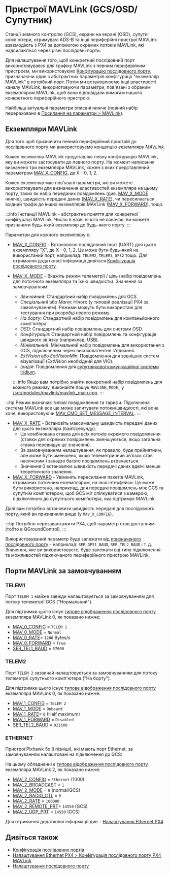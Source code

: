 # Пристрої MAVLink (GCS/OSD/Супутник)

Станції земного контролю (GCS), екрани на екрані (OSD), супутні комп'ютери, отримувачі ADS-B та інші периферійні пристрої MAVLink взаємодіють з PX4 за допомогою окремих потоків MAVLink, які надсилаються через різні послідовні порти.

Для налаштування того, щоб конкретний послідовний порт використовувався для трафіку MAVLink з певним периферійним пристроєм, ми використовуємо [Конфігурацію послідовного порту](../peripherals/serial_configuration.md), призначаючи один з абстрактних параметрів конфігурації "екземпляр MAVLink" в потрібний порт. Потім ми встановлюємо інші властивості каналу MAVLink, використовуючи параметри, пов'язані з обраним екземпляром MAVLink, щоб вони відповідали вимогам нашого конкретного периферійного пристрою.

Найбільш актуальні параметри описані нижче (повний набір перераховано в [Посилання на параметри >  MAVLink](../advanced_config/parameter_reference.md#mavlink)).

## Екземпляри MAVLink

Для того щоб призначити певний периферійний пристрій до послідовного порту ми використовуємо концепцію _екземпляру MAVLink_.

Кожен екземпляр MAVLink представляє певну конфігурацію MAVLink, яку ви можете застосувати до певного порту. На момент написання визначено три екземпляри MAVLink, кожен з яких представлений параметром [MAV_X_CONFIG](#MAV_X_CONFIG), де X - 0, 1, 2.

Кожен екземпляр має пов'язані параметри, які ви можете використовувати для визначення властивостей екземпляра на цьому порту, таких як набір переданих повідомлень (див. [MAV_X_MODE](#MAV_X_MODE) нижче), швидкість передачі даних ([MAV_X_RATE](#MAV_X_RATE)), чи пересилається вхідний трафік до інших екземплярів MAVLink ([MAV_X_FORWARD](#MAV_X_FORWARD)), тощо.

:::info
Інстанції MAVLink - абстрактне поняття для конкретної конфігурації MAVLink.
Число в назві нічого не означає; ви можете призначити будь-який екземпляр до будь-якого порту.
:::

Параметри для кожного екземпляру є:

- <a id="MAV_X_CONFIG"></a>[MAV_X_CONFIG](../advanced_config/parameter_reference.md#MAV_0_CONFIG) - Встановлює послідовний порт (UART) для цього екземпляру "X", де X - 0, 1, 2. Це може бути будь-який не використаний порт, наприклад: `TELEM2`, `TELEM3`, `GPS2` тощо. Для отримання додаткової інформації дивіться [Конфігурація послідовного порту](../peripherals/serial_configuration.md).
- <a id="MAV_X_MODE"></a>[MAV_X_MODE](../advanced_config/parameter_reference.md#MAV_0_MODE) - Вкажіть режим телеметрії / ціль (набір повідомлень для поточного екземпляра та їхню швидкість). Значення за замовчуванням:

  - _Звичайний_: Стандартний набір повідомлень для GCS.
  - _Спеціальний_ або _Магія_: Нічого (у типовій реалізації PX4 за замовчуванням). Режими можуть бути використані для тестування при розробці нового режиму.
  - _На борту_: Стандартний набір повідомлень для компаньйонного комп'ютера.
  - _OSD_: Стандартний набір повідомлень для системи OSD.
  - _Конфігурація_: Стандартний набір повідомлень та конфігурація швидкого зв'язку (наприклад, USB).
  - _Мінімальний_: Мінімальний набір повідомлень для використання з GCS, підключеним через високолатентне з'єднання.
  - _ExtVision_ або _ExtVisionMin_: Повідомлення для зовнішніх систем візуалізації (ExtVision необхідний для VIO).
  - _Іридій_: Повідомлення для [супутникової комунікаційної системи Iridium](../advanced_features/satcom_roadblock.md).

  ::: info Якщо вам потрібно знайти конкретний набір повідомлень для кожного режиму, виконайте пошук `MAVLINK_MODE_` у [/src/modules/mavlink/mavlink_main.cpp](https://github.com/PX4/PX4-Autopilot/blob/release/1.15/src/modules/mavlink/mavlink_main.cpp).
:::

:::tip
Режим визначає _типові_ повідомлення та тарифи. Підключена система MAVLink все ще може запитувати потоки/швидкості, які вона хоче, використовуючи [MAV_CMD_SET_MESSAGE_INTERVAL](https://mavlink.io/en/messages/common.html#MAV_CMD_SET_MESSAGE_INTERVAL).
:::

- <a id="MAV_X_RATE"></a>[MAV_X_RATE](../advanced_config/parameter_reference.md#MAV_0_MODE) - Встановіть максимальну швидкість передачі даних для цього екземпляра (байт/секунду).
  - Це комбінована ставка для всіх потоків окремого повідомлення (ставки для окремих повідомлень зменшуються, якщо загальна ставка перевищує це значення).
  - За замовчуванням налаштування, як правило, буде прийнятним, але може бути зменшено, якщо телеметричний зв'язок стає насиченим і занадто багато повідомлень втрачається.
  - Значення 0 встановлює швидкість передачі даних вдвічі менше теоретичного значення.
- <a id="MAV_X_FORWARD"></a>[MAV_X_FORWARD](../advanced_config/parameter_reference.md#MAV_0_FORWARD) - Увімкніть пересилання пакетів MAVLink, отриманих поточним екземпляром, на інші інтерфейси. Це може бути використано, наприклад, для передачі повідомлень між GCS та супутнім комп'ютером, щоб GCS міг спілкуватися з камерою, підключеною до супутнього комп'ютера, яка підтримує MAVLink.

Далі вам потрібно встановити швидкість передачі для послідовного порту, який ви призначили вище (у `MAV_X_CONFIG`).

:::tip
Потрібно перезавантажити PX4, щоб параметр став доступним (тобто в QGroundControl).
:::

Використовуваний параметр буде залежати від [призначеного послідовного порту](../advanced_config/parameter_reference.md#serial) - наприклад: `SER_GPS1_BAUD`, `SER_TEL2_BAUD` і т. д. Значення, яке ви використовуєте, буде залежати від типу підключення та можливостей підключеного периферійного пристрою MAVLink.

<a id="default_ports"></a>

## Порти MAVLink за замовчуванням

### TELEM1

Порт `TELEM 1` майже завжди налаштовується за замовчуванням для потоку телеметрії GCS ("Нормальний").

Для підтримки цього існує [типове відображення послідовного порту](../peripherals/serial_configuration.md#default_port_mapping) екземпляра MAVLink 0, як показано нижче:

- [MAV_0_CONFIG](../advanced_config/parameter_reference.md#MAV_0_CONFIG) = `TELEM 1`
- [MAV_0_MODE](../advanced_config/parameter_reference.md#MAV_0_MODE) = `Normal`
- [MAV_0_RATE](../advanced_config/parameter_reference.md#MAV_0_RATE)= `1200` Bytes/s
- [MAV_0_FORWARD](../advanced_config/parameter_reference.md#MAV_0_FORWARD) = `True`
- [SER_TEL1_BAUD](../advanced_config/parameter_reference.md#SER_TEL1_BAUD) = `57600`

### TELEM2

Порт `TELEM 2` зазвичай налаштовується за замовчуванням для потоку телеметрії супутнього комп'ютера ("На борту").

Для підтримки цього існує [типове відображення послідовного порту](../peripherals/serial_configuration.md#default_port_mapping) екземпляра MAVLink 0, як показано нижче:

- [MAV_1_CONFIG](../advanced_config/parameter_reference.md#MAV_0_CONFIG) = `TELEM 2`
- [MAV_1_MODE](../advanced_config/parameter_reference.md#MAV_0_MODE) = `Onboard`
- [MAV_1_RATE](../advanced_config/parameter_reference.md#MAV_0_RATE)= `0` (Half maximum)
- [MAV_1_FORWARD](../advanced_config/parameter_reference.md#MAV_0_FORWARD) = `Disabled`
- [SER_TEL2_BAUD](../advanced_config/parameter_reference.md#SER_TEL2_BAUD) = `921600`

### ETHERNET

Пристрої Pixhawk 5x (і пізніші), які мають порт Ethernet, за замовчуванням налаштовані на підключення до GCS:

На цьому обладнанні є [типове відображення послідовного порту](../peripherals/serial_configuration.md#default_port_mapping) екземпляра MAVLink 2, як показано нижче:

- [MAV_2_CONFIG](../advanced_config/parameter_reference.md#MAV_2_CONFIG) = `Ethernet` (1000)
- [MAV_2_BROADCAST](../advanced_config/parameter_reference.md#MAV_2_BROADCAST) = `1`
- [MAV_2_MODE](../advanced_config/parameter_reference.md#MAV_2_MODE) = `0` (normal/GCS)
- [MAV_2_RADIO_CTL](../advanced_config/parameter_reference.md#MAV_2_RADIO_CTL) = `0`
- [MAV_2_RATE](../advanced_config/parameter_reference.md#MAV_2_RATE) = `100000`
- [MAV_2_REMOTE_PRT](../advanced_config/parameter_reference.md#MAV_2_REMOTE_PRT)= `14550` (GCS)
- [MAV_2_UDP_PRT](../advanced_config/parameter_reference.md#MAV_2_UDP_PRT) = `14550` (GCS)

Для отримання додаткової інформації див. : [Налаштування Ethernet PX4](../advanced_config/ethernet_setup.md)

## Дивіться також

- [Конфігурація послідовних портів](../peripherals/serial_configuration.md)
- [Налаштування Ethernet PX4 > Конфігурація послідовного порту PX4 MAVLink](../advanced_config/ethernet_setup.md#px4-mavlink-serial-port-configuration)
- [Налаштування послідовного порту](../hardware/serial_port_mapping.md)
